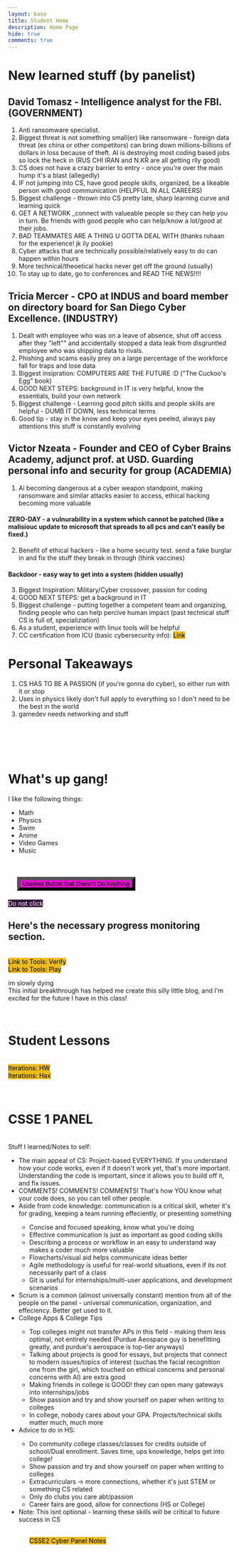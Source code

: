 ```yaml
---
layout: base
title: Student Home 
description: Home Page
hide: true
comments: true
---
```

<html>
<head>
<style>
    button{
        background-color: rgb(220, 20, 200); 
        margin: 20px;
        border-width: 7px;
        border-color: rgb(0, 0, 0)
    }
    a:link, a:visited{
     background-color: #eebc1d;
     color: black;
     border-width: 3px;
     border-color: rgb(0, 0, 0)
     padding: 5px, 5px;
     text-align: center;
     text-decoration: none;
     display: inline-block;
    }
    a:hover, a:active {
    background-color: gold;
    }
    #b{
     background-color: #341539;
     color: white;
     border-width: 3px;
     border-color: rgb(0, 0, 0)
     padding: 5px, 5px;
     text-align: center;
     text-decoration: none;
     display: inline-block;
     }
    #b:hover, #b:active {
    background-color: purple;
    }
</style>
</head>
</html>

# New learned stuff (by panelist)
## David Tomasz - Intelligence analyst for the FBI. (GOVERNMENT)
1. Anti ransomware specialist.
2. Biggest threat is not something small(er) like ransomware - foreign data threat (ex china or other competitors) can bring down millions-billions of dollars in loss because of theft. AI is destroying most coding based jobs so lock the heck in (RUS CHI IRAN and N.KR are all getting rlly good)
3. CS does not have a crazy barrier to entry - once you're over the main hump it's a blast (allegedly)
4. IF not jumping into CS, have good people skills, organized, be a likeable person with good communication (HELPFUL IN ALL CAREERS)
5. Biggest challenge - thrown into CS pretty late, sharp learning curve and learning quick
6. GET A NETWORK _connect with valueable people so they can help you in turn. Be friends with good people who can help/know a lot/good at their jobs.
7. BAD TEAMMATES ARE A THING U GOTTA DEAL WITH (thanks ruhaan for the experience! jk ily pookie)
7. Cyber attacks that are technically possible/relatively easy to do can happen within hours
8. More technical/theoetical hacks never get off the ground (usually)
9. To stay up to date, go to conferences and READ THE NEWS!!!!
## Tricia Mercer - CPO at INDUS and board member on directory board for San Diego Cyber Excellence. (INDUSTRY)
1. Dealt with employee who was on a leave of absence, shut off access after they "left"" and accidentally stopped a data leak from disgruntled employee who was shipping data to rivals.
2. Phishing and scams easily prey on a large percentage of the workforce fall for traps and lose data
3. Biggest insipration: COMPUTERS ARE THE FUTURE :D ("The Cuckoo's Egg" book)
4. GOOD NEXT STEPS: background in IT is very helpful, know the essentials, build your own network
5. Biggest challenge - Learning good pitch skills and people skills are helpful - DUMB IT DOWN, less technical terms
6. Good tip - stay in the know and keep your eyes peeled, always pay attentions this stuff is constantly evolving
## Victor Nzeata - Founder and CEO of Cyber Brains Academy, adjunct prof. at USD. Guarding personal info and security for group (ACADEMIA)
1. Ai becoming dangerous at a cyber weapon standpoint, making ransomware and similar attacks easier to access, ethical hacking becoming more valuable
#### ZERO-DAY - a vulnurability in a system which cannot be patched (like a malisiouc update to microsoft that spreads to all pcs and can't easily be fixed.)
2. Benefit of ethical hackers - like a home security test. send a fake burglar in and fix the stuff they break in through (think vaccines)
#### Backdoor - easy way to get into a system (hidden usually)
3. Biggest Inspiration: Military/Cyber crossover, passion for coding
4. GOOD NEXT STEPS: get a background in IT
5. Biggest challenge - putting together a competent team and organizing, finding people who can help percive human impact (past technical stuff CS is full of, specializiation)
6. As a student, experience with linux tools will be helpful
7. CC certification from ICU (basic cybersecurity info): [Link](https://www.isc2.org/certifications/cc)
# Personal Takeaways
1. CS HAS TO BE A PASSION (if you're gonna do cyber), so either run with it or stop
2. Uses in physics likely don't full apply to everything so I don't need to be the best in the world
3. gamedev needs networking and stuff
<html>
<body>
<br><br><br><br>
    <h1> What's up gang! </h1>
        <b1> 
    I like the following things:
            <ul>
            <li>Math</li>
            <li>Physics</li>
            <li>Swim</li>
            <li>Anime</li>
            <li>Video Games</li>
            <li>Music</li>
            </ul>
        </b1>
<br><button>Useless Button that Doesn't Do Anything</button>
<br><a id="b" href="https://www.youtube.com/watch?v=bv__9O5CZok" target="_blank">Do not click</a>
<h2> Here's the necessary progress monitoring section.</h2>
<b2><br><a href="https://evansvetina.github.io/blog2.1/devops/tools/verify" target="_blank">Link to Tools: Verify</a>
<br><a href="https://evansvetina.github.io/blog2.1/devops/github/pages/play" target="_blank">Link to Tools: Play</a></b2>
<br><p>im slowly dying
<br>
This initial breakthrough has helped me create this silly little blog, and I'm excited for the future I have in this class!</p>
<br>
<h1>Student Lessons</h1>
<br><a href="csse/javascript/fundamentals/iteration/hw" target="_blank">Iterations: HW</a>
<br><a href="csse/javascript/fundamentals/iteration/Popcorn_Hacks" target="_blank">Iterations: Hax</a>
<br><br><br>
<h1>CSSE 1 PANEL</h1>
<p><br>Stuff I learned/Notes to self:
<ul>
    <li>The main appeal of CS: Project-based EVERYTHING. If you understand how your code works, even if it doesn't work yet, that's more important. Understanding the code is important, since it allows you to build off it, and fix issues.</li>
    <li>COMMENTS! COMMENTS! COMMENTS! That's how YOU know what your code does, so you can tell other people.</li>
    <li>Aside from code knowledge: communication is a critical skill, wheter it's for grading, keeping a team running effeciently, or presenting something</li>
        <ul>
            <li>Concise and focused speaking, know what you're doing</li>
            <li>Effective communication is just as important as good coding skills</li>
            <li>Describing a process or workflow in an easy to understand way makes a coder much more valuable</li>
            <li>Flowcharts/visual aid helps communicate ideas better</li>
            <li>Agile methodology is useful for real-world situations, even if its not necessarily part of a class</li>
            <li>Git is useful for internships/multi-user applications, and development scenarios</li>
        </ul>
    <li>Scrum is a common (almost universally constant) mention from all of the people on the panel - universal communication, organization, and effeciency. Better get used to it.</li>
    <li>College Apps & College Tips</li>
        <ul>
            <li>Top colleges might not transfer APs in this field - making them less optimal, not entirely needed (Purdue Aeospace guy is benefitting greatly, and purdue's aerospace is top-tier anyways)</li>
            <li>Talking about projects is good for essays, but projects that connect to modern issues/topics of interest (suchas the facial recognition one from the girl, which touched on ethical concerns and personal concerns with AI) are extra good</li>
            <li>Making friends in college is GOOD! they can open many gateways into internships/jobs</li>
            <li>Show passion and try and show yourself on paper when writing to colleges</li>
            <li>In college, nobody cares about your GPA. Projects/technical skills matter much, much more</li>
        </ul>
    <li>Advice to do in HS:</li>
    <ul>
            <li>Do community college classes/classes for credits outside of school/Dual enrollment. Saves time, ups knowledge, helps get into college!</li>
            <li>Show passion and try and show yourself on paper when writing to colleges</li>
            <li>Extracurriculars -> more connections, whether it's just STEM or something CS related</li>
            <li>Only do clubs you care abt/passion</li>
            <li>Career fairs are good, allow for connections (HS or College)</li>
        </ul>
    <li>Note: This isnt optional - learning these skills will be critical to future success in CS</li>
<ul>
</p>




<br><a href="{{ site.baseurl }}/cyberpanelnotes/">CSSE2 Cyber Panel Notes</a>